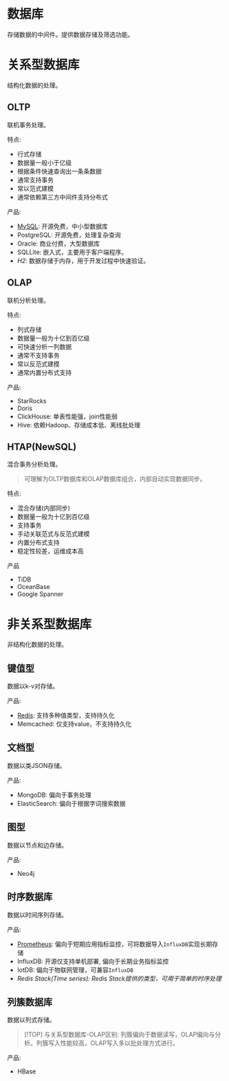 # 数据库
存储数据的中间件。提供数据存储及筛选功能。

# 关系型数据库
结构化数据的处理。

## OLTP
联机事务处理。

特点: 
- 行式存储
- 数据量一般小于亿级
- 根据条件快速查询出一条条数据
- 通常支持事务
- 常以范式建模
- 通常依赖第三方中间件支持分布式

产品:
- [MySQL](mysql): 开源免费，中小型数据库
- PostgreSQL: 开源免费，处理复杂查询
- Oracle: 商业付费，大型数据库
- SQLLite: 嵌入式，主要用于客户端程序。
- _H2_: 数据存储于内存，用于开发过程中快速验证。

## OLAP
联机分析处理。

特点:
- 列式存储
- 数据量一般为十亿到百亿级
- 可快速分析一列数据
- 通常不支持事务
- 常以反范式建模
- 通常内置分布式支持

产品:
- StarRocks
- Doris
- ClickHouse: 单表性能强，join性能弱
- Hive: 依赖Hadoop、存储成本低、离线批处理

## HTAP(NewSQL)
混合事务分析处理。
> 可理解为OLTP数据库和OLAP数据库组合，内部自动实现数据同步。

特点:
- 混合存储(内部同步)
- 数据量一般为十亿到百亿级
- 支持事务
- 手动关联范式与反范式建模
- 内置分布式支持
- 稳定性较差，运维成本高

产品
- TiDB
- OceanBase
- Google Spanner

# 非关系型数据库
非结构化数据的处理。

## 键值型
数据以k-v对存储。

产品:
- [Redis](redis): 支持多种值类型，支持持久化
- Memcached: 仅支持value，不支持持久化

## 文档型
数据以类JSON存储。

产品:
- MongoDB: 偏向于事务处理
- ElasticSearch: 偏向于根据字词搜索数据

## 图型
数据以节点和边存储。

产品:
- Neo4j

## 时序数据库
数据以时间序列存储。

产品:
- [Prometheus](prometheus): 偏向于短期应用指标监控，可将数据导入`InfluxDB`实现长期存储
- InfluxDB: 开源仅支持单机部署, 偏向于长期业务指标监控
- IotDB: 偏向于物联网管理，可兼容`InfluxDB`
- _Redis Stack(Time series): Redis Stack提供的类型，可用于简单的时序处理_

## 列簇数据库
数据以列式存储。
> [!TOP]
> 与关系型数据库-OLAP区别: 列簇偏向于数据读写，OLAP偏向与分析。列簇写入性能较高，OLAP写入多以批处理方式进行。

产品:
- HBase

